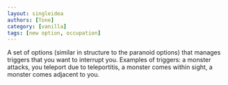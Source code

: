 ```yaml
---
layout: singleidea
authors: [Tone]
category: [vanilla]
tags: [new option, occupation]
---
```

A set of options (similar in structure to the paranoid options) that manages triggers that you want to interrupt you. Examples of triggers: a monster attacks, you teleport due to teleportitis, a monster comes within sight, a monster comes adjacent to you.
